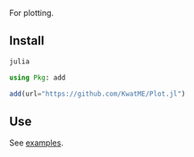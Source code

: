 For plotting.

## Install

```sh
julia
```

```julia
using Pkg: add

add(url="https://github.com/KwatME/Plot.jl")
```

## Use

See [examples](notebook/example.ipynb).
